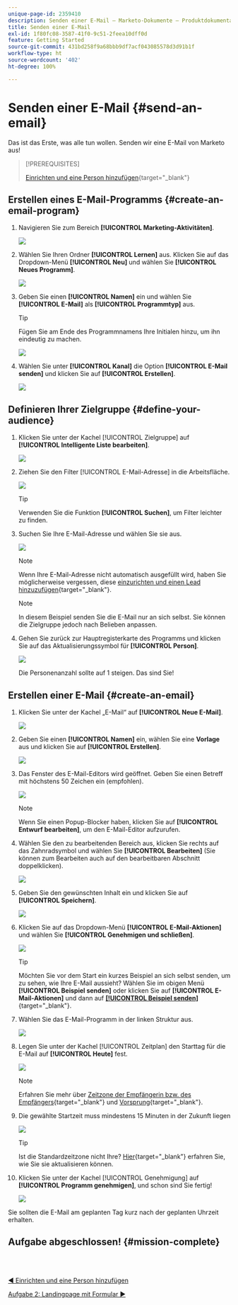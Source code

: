 ```yaml
---
unique-page-id: 2359410
description: Senden einer E-Mail – Marketo-Dokumente – Produktdokumentation
title: Senden einer E-Mail
exl-id: 1f80fc08-3587-41f0-9c51-2feea10dff0d
feature: Getting Started
source-git-commit: 431bd258f9a68bbb9df7acf043085578d3d91b1f
workflow-type: ht
source-wordcount: '402'
ht-degree: 100%

---
```


# Senden einer E-Mail {#send-an-email}

Das ist das Erste, was alle tun wollen. Senden wir eine E-Mail von Marketo aus!

>[!PREREQUISITES]
>
>[Einrichten und eine Person hinzufügen](/help/marketo/getting-started/quick-wins/get-set-up-and-add-a-person.md){target="_blank"}

## Erstellen eines E-Mail-Programms {#create-an-email-program}

1. Navigieren Sie zum Bereich **[!UICONTROL Marketing-Aktivitäten]**.

   ![](assets/send-an-email-1.png)

1. Wählen Sie Ihren Ordner **[!UICONTROL Lernen]** aus. Klicken Sie auf das Dropdown-Menü **[!UICONTROL Neu]** und wählen Sie **[!UICONTROL Neues Programm]**.

   ![](assets/send-an-email-2.png)

1. Geben Sie einen **[!UICONTROL Namen]** ein und wählen Sie **[!UICONTROL E-Mail]** als **[!UICONTROL Programmtyp]** aus.

   >[!TIP]
   >
   >Fügen Sie am Ende des Programmnamens Ihre Initialen hinzu, um ihn eindeutig zu machen.

   ![](assets/send-an-email-3.png)

1. Wählen Sie unter **[!UICONTROL Kanal]** die Option **[!UICONTROL E-Mail senden]** und klicken Sie auf **[!UICONTROL Erstellen]**.

   ![](assets/send-an-email-4.png)

## Definieren Ihrer Zielgruppe {#define-your-audience}

1. Klicken Sie unter der Kachel [!UICONTROL Zielgruppe] auf **[!UICONTROL Intelligente Liste bearbeiten]**.

   ![](assets/send-an-email-5.png)

1. Ziehen Sie den Filter [!UICONTROL E-Mail-Adresse] in die Arbeitsfläche.

   ![](assets/send-an-email-6.png)

   >[!TIP]
   >
   >Verwenden Sie die Funktion **[!UICONTROL Suchen]**, um Filter leichter zu finden.

1. Suchen Sie Ihre E-Mail-Adresse und wählen Sie sie aus.

   ![](assets/send-an-email-7.png)

   >[!NOTE]
   >
   >Wenn Ihre E-Mail-Adresse nicht automatisch ausgefüllt wird, haben Sie möglicherweise vergessen, diese [einzurichten und einen Lead hinzuzufügen](/help/marketo/getting-started/quick-wins/get-set-up-and-add-a-person.md){target="_blank"}.

   >[!NOTE]
   >
   >In diesem Beispiel senden Sie die E-Mail nur an sich selbst. Sie können die Zielgruppe jedoch nach Belieben anpassen.

1. Gehen Sie zurück zur Hauptregisterkarte des Programms und klicken Sie auf das Aktualisierungssymbol für **[!UICONTROL Person]**.

   ![](assets/send-an-email-8.png)

   Die Personenanzahl sollte auf 1 steigen. Das sind Sie!

## Erstellen einer E-Mail {#create-an-email}

1. Klicken Sie unter der Kachel „E-Mail“ auf **[!UICONTROL Neue E-Mail]**.

   ![](assets/send-an-email-9.png)

1. Geben Sie einen **[!UICONTROL Namen]** ein, wählen Sie eine **Vorlage** aus und klicken Sie auf **[!UICONTROL Erstellen]**.

   ![](assets/send-an-email-10.png)

1. Das Fenster des E-Mail-Editors wird geöffnet. Geben Sie einen Betreff mit höchstens 50 Zeichen ein (empfohlen).

   ![](assets/send-an-email-11.png)

   >[!NOTE]
   >
   >Wenn Sie einen Popup-Blocker haben, klicken Sie auf **[!UICONTROL Entwurf bearbeiten]**, um den E-Mail-Editor aufzurufen.

1. Wählen Sie den zu bearbeitenden Bereich aus, klicken Sie rechts auf das Zahnradsymbol und wählen Sie **[!UICONTROL Bearbeiten]** (Sie können zum Bearbeiten auch auf den bearbeitbaren Abschnitt doppelklicken).

   ![](assets/send-an-email-12.png)

1. Geben Sie den gewünschten Inhalt ein und klicken Sie auf **[!UICONTROL Speichern]**.

   ![](assets/send-an-email-13.png)

1. Klicken Sie auf das Dropdown-Menü **[!UICONTROL E-Mail-Aktionen]** und wählen Sie **[!UICONTROL Genehmigen und schließen]**.

   ![](assets/send-an-email-14.png)

   >[!TIP]
   >
   >Möchten Sie vor dem Start ein kurzes Beispiel an sich selbst senden, um zu sehen, wie Ihre E-Mail aussieht? Wählen Sie im obigen Menü **[!UICONTROL Beispiel senden]** oder klicken Sie auf **[!UICONTROL E-Mail-Aktionen]** und dann auf [**[!UICONTROL Beispiel senden]**](/help/marketo/product-docs/email-marketing/general/creating-an-email/send-a-sample-email.md){target="_blank"}.

1. Wählen Sie das E-Mail-Programm in der linken Struktur aus.

   ![](assets/send-an-email-15.png)

1. Legen Sie unter der Kachel [!UICONTROL Zeitplan] den Starttag für die E-Mail auf **[!UICONTROL Heute]** fest.

   ![](assets/send-an-email-16.png)

   >[!NOTE]
   >
   >Erfahren Sie mehr über [Zeitzone der Empfängerin bzw. des Empfängers](/help/marketo/product-docs/email-marketing/email-programs/email-program-actions/scheduling-with-recipient-time-zone/schedule-email-programs-with-recipient-time-zone.md){target="_blank"} und [Vorsprung](/help/marketo/product-docs/email-marketing/email-programs/email-program-actions/head-start-for-email-programs.md){target="_blank"}.

1. Die gewählte Startzeit muss mindestens 15 Minuten in der Zukunft liegen

   ![](assets/send-an-email-17.png)

   >[!TIP]
   >
   >Ist die Standardzeitzone nicht Ihre? [Hier](/help/marketo/product-docs/administration/settings/select-your-language-locale-and-time-zone.md){target="_blank"} erfahren Sie, wie Sie sie aktualisieren können.

1. Klicken Sie unter der Kachel [!UICONTROL Genehmigung] auf **[!UICONTROL Programm genehmigen]**, und schon sind Sie fertig!

   ![](assets/send-an-email-18.png)

Sie sollten die E-Mail am geplanten Tag kurz nach der geplanten Uhrzeit erhalten.

## Aufgabe abgeschlossen! {#mission-complete}

<br> 

[◄ Einrichten und eine Person hinzufügen](/help/marketo/getting-started/quick-wins/get-set-up-and-add-a-person.md)

[Aufgabe 2: Landingpage mit Formular ►](/help/marketo/getting-started/quick-wins/landing-page-with-a-form.md)
